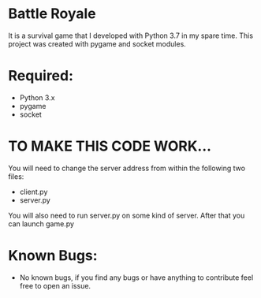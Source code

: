 # Battle Royale
It is a survival game that I developed with Python 3.7 in my spare time. This project was created with pygame and socket modules.


# Required:
- Python 3.x
- pygame
- socket


# TO MAKE THIS CODE WORK...
You will need to change the server address from within the following two files:
- client.py
- server.py

You will also need to run server.py on some kind of server. After that you can launch game.py


# Known Bugs:
- No known bugs, if you find any bugs or have anything to contribute feel free to open an issue.

